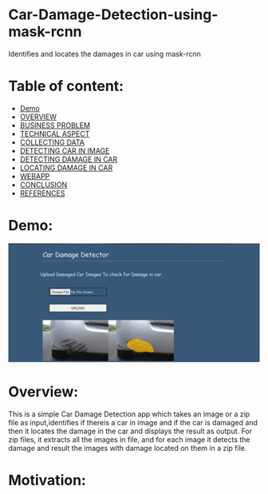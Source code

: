 # Car-Damage-Detection-using-mask-rcnn
Identifies and locates the damages in car using mask-rcnn
# Table of content:
- [Demo]()
- [OVERVIEW]() 
- [BUSINESS PROBLEM]()
- [TECHNICAL ASPECT]()
- [COLLECTING DATA]()
- [DETECTING CAR IN IMAGE]()
- [DETECTING DAMAGE IN CAR]()
- [LOCATING DAMAGE IN CAR]()
- [WEBAPP]()
- [CONCLUSION]()
- [REFERENCES]() 

# Demo:
![](https://github.com/kajal1301/car_damage_detection/blob/main/static/uploads/demo.png)
# Overview:
This is a simple Car Damage Detection app which takes an image or a zip file as input,identifies if thereis a car in image and if the car is damaged and then it locates the damage in the car and displays the result as output. For zip files, it extracts all the images in file, and for each image it detects the damage and result the images with damage located on them in a zip file.
# Motivation:
